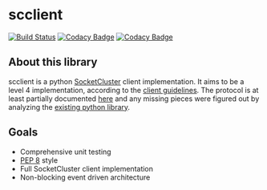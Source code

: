 # scclient
[![Build Status](https://travis-ci.org/Jnesselr/scclient.svg?branch=master)](https://travis-ci.org/Jnesselr/scclient)
[![Codacy Badge](https://api.codacy.com/project/badge/Coverage/47d670393ce9420d94c2df0c405efa60)](https://www.codacy.com/app/Jnesselr/scclient?utm_source=github.com&utm_medium=referral&utm_content=Jnesselr/scclient&utm_campaign=Badge_Coverage)
[![Codacy Badge](https://api.codacy.com/project/badge/Grade/47d670393ce9420d94c2df0c405efa60)](https://www.codacy.com/app/Jnesselr/scclient?utm_source=github.com&amp;utm_medium=referral&amp;utm_content=Jnesselr/scclient&amp;utm_campaign=Badge_Grade)

## About this library
scclient is a python [SocketCluster](https://socketcluster.io/) client implementation. It aims to be a level 4 implementation, according to the [client guidelines](https://github.com/SocketCluster/client-drivers). The protocol is at least partially documented [here](https://github.com/SocketCluster/socketcluster/blob/master/socketcluster-protocol.md) and any missing pieces were figured out by analyzing the [existing python library](https://github.com/sacOO7/socketcluster-client-python).

## Goals

  * Comprehensive unit testing
  * [PEP 8](https://www.python.org/dev/peps/pep-0008/) style
  * Full SocketCluster client implementation
  * Non-blocking event driven architecture